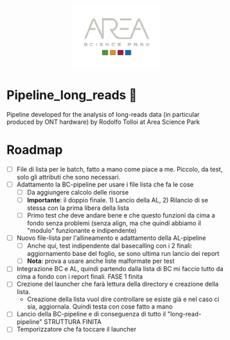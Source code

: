 <p align="center">
  <img src="docs/assets/logo-area.png" alt="Area logo" width="200"/>
</p>

# Pipeline_long_reads 🧬 
Pipeline developed for the analysis of long-reads data (in particular produced by ONT hardware) by Rodolfo Tolloi at Area Science Park

# Roadmap
- [ ] File di lista per le batch, fatto a mano come piace a me. Piccolo, da test, solo gli attributi che sono necessari.
- [ ] Adattamento la BC-pipeline per usare i file lista che fa le cose
	- [ ] Da aggiungere calcolo delle risorse
	- [ ] **Importante**: il doppio finale. 1) Lancio della AL, 2) Rilancio di se stessa con la prima libera della lista
	- [ ] Primo test che deve andare bene e che questo funzioni da cima a fondo senza problemi (senza align, ma che quindi abbiamo il "modulo" funzionante e indipendente)
- [ ] Nuovo file-lista per l'allineamento e adattamento della AL-pipeline
	- [ ] Anche qui, test indipendente dal basecalling con i 2 finali: aggiornamento base del foglio, se sono ultima run lancio dei report
	- [ ] **Nota**: prova a usare anche liste malformate per test
- [ ] Integrazione BC e AL, quindi partendo dalla lista di BC mi faccio tutto da cima a fondo con i report finali.
FASE 1 finita
- [ ] Crezione del launcher che farà lettura della directory e creazione della lista.
	- Creazione della lista vuol dire controllare se esiste già e nel caso ci sia, aggiornala. Quindi testa con cose fatto a mano
- [ ] Lancio della BC-pipeline e di conseguenza di tutto il "long-read-pipeline"
STRUTTURA FINITA
- [ ] Temporizzatore che fa toccare il launcher